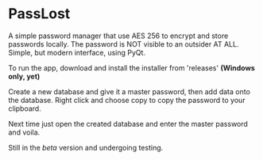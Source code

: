 # PassLost

A simple password manager that use AES 256 to encrypt and store passwords locally. The password is NOT visible to an outsider AT ALL. Simple, but modern interface, using PyQt.

To run the app, download and install the installer from 'releases' **(Windows only, yet)**

Create a new database and give it a master password, then add data onto the database. Right click and choose copy to copy the password to your clipboard.

Next time just open the created database and enter the master password and voila.

Still in the _beta_ version and undergoing testing.
 
 
